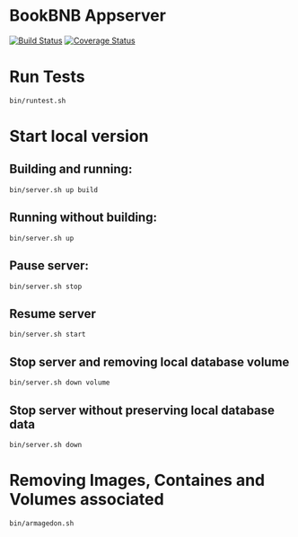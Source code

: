 # BookBNB Appserver
[![Build Status](https://travis-ci.com/bookbnb-G7/bookbnb-appserver.svg?branch=master)](https://travis-ci.com/bookbnb-G7/bookbnb-appserver)
[![Coverage Status](https://coveralls.io/repos/github/bookbnb-G7/bookbnb-appserver/badge.svg?branch=master)](https://coveralls.io/github/bookbnb-G7/bookbnb-appserver?branch=master)

# Run Tests
`bin/runtest.sh`

# Start local version

## Building and running:
`bin/server.sh up build`

## Running without building:
`bin/server.sh up`

## Pause server:
`bin/server.sh stop`

## Resume server
`bin/server.sh start`

## Stop server and removing local database volume
`bin/server.sh down volume`

## Stop server without preserving local database data
`bin/server.sh down`

# Removing Images, Containes and Volumes associated
`bin/armagedon.sh`
